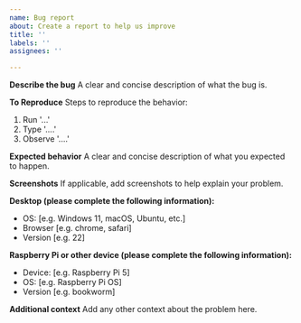 ```yaml
---
name: Bug report
about: Create a report to help us improve
title: ''
labels: ''
assignees: ''

---
```


**Describe the bug**
A clear and concise description of what the bug is.

**To Reproduce**
Steps to reproduce the behavior:
1. Run '...'
2. Type '....'
3. Observe '....'

**Expected behavior**
A clear and concise description of what you expected to happen.

**Screenshots**
If applicable, add screenshots to help explain your problem.

**Desktop (please complete the following information):**
 - OS: [e.g. Windows 11, macOS, Ubuntu, etc.]
 - Browser [e.g. chrome, safari]
 - Version [e.g. 22]

**Raspberry Pi or other device (please complete the following information):**
 - Device: [e.g. Raspberry Pi 5]
 - OS: [e.g. Raspberry Pi OS]
 - Version [e.g. bookworm]

**Additional context**
Add any other context about the problem here.
